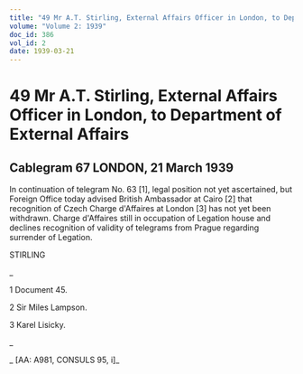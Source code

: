 ```yaml
---
title: "49 Mr A.T. Stirling, External Affairs Officer in London, to Department of External Affairs"
volume: "Volume 2: 1939"
doc_id: 386
vol_id: 2
date: 1939-03-21
---
```


# 49 Mr A.T. Stirling, External Affairs Officer in London, to Department of External Affairs

## Cablegram 67 LONDON, 21 March 1939

In continuation of telegram No. 63 [1], legal position not yet ascertained, but Foreign Office today advised British Ambassador at Cairo [2] that recognition of Czech Charge d'Affaires at London [3] has not yet been withdrawn. Charge d'Affaires still in occupation of Legation house and declines recognition of validity of telegrams from Prague regarding surrender of Legation.

STIRLING

_

1 Document 45.

2 Sir Miles Lampson.

3 Karel Lisicky.

_

_ [AA: A981, CONSULS 95, i]_
